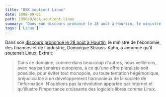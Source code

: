 ```yaml
---
title: "DSK soutient Linux"
date: 1998-09-01
path: 1998/9/dsk-soutient-linux
summary: "Dans son discours prononcé le 28 août à Hourtin, le ministre de l'économie, des finances et de l'industrie, Dominique Strauss-Kahn, a annoncé qu'il soutenait Linux."
tags: ['Linux']
---
```


<P>
Dans son <A HREF="http://www.finances.gouv.fr/discours/sk980828.htm">discours prononcé le 28 août à Hourtin</A>, le ministre de l'économie, des
finances et de l'industrie, Dominique Strauss-Kahn, a annoncé qu'il
soutenait Linux. Extrait:
</P>

<BLOCKQUOTE>
Dans ce domaine, comme dans beaucoup d'autres, nous veillerons, avec nos
partenaires europiens, à ce qu'une offre pluraliste soit possible, pour éviter
tout monopole, ou toute tentation hégémonique, préjudiciable à un
développement harmonieux de la société de l'information. N'oublions pas la
révolution apportée par Internet et qu'illustre l'importance croissante des
logiciels libres comme Linux.
</BLOCKQUOTE>



